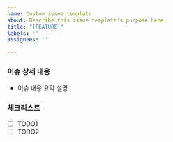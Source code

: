 ```yaml
---
name: Custom issue template
about: Describe this issue template's purpose here.
title: "[FEATURE]"
labels: ''
assignees: ''

---
```


### 이슈 상세 내용
- 이슈 내용 요약 설명

### 체크리스트
- [ ] TODO1
- [ ] TODO2
